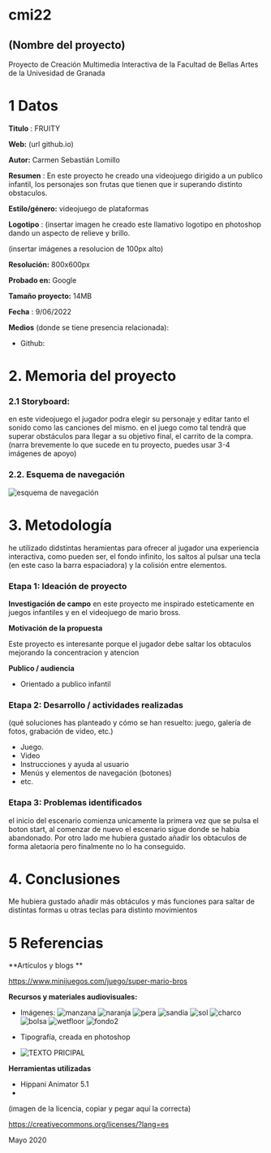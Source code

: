 # cmi22

## (Nombre del proyecto)

Proyecto de Creación Multimedia Interactiva de la  Facultad de Bellas Artes de la Univesidad de Granada


# 1 Datos 

**Titulo** : FRUITY

**Web:**   (url github.io)

**Autor:**  Carmen Sebastián Lomillo

**Resumen** : En este proyecto he creado una videojuego dirigido a un publico infantil, los personajes son frutas que tienen que ir superando distinto obstaculos.

**Estilo/género:**  videojuego de plataformas

**Logotipo** : (insertar imagen  he creado este llamativo logotipo en photoshop dando un aspecto de relieve y brillo.

(insertar imágenes a resolucion de 100px alto)

**Resolución:** 800x600px 

**Probado en:**   Google 

**Tamaño proyecto:** 14MB 

**Fecha** : 9/06/2022

**Medios** (donde se tiene presencia relacionada):

- Github:


# 2. Memoria del proyecto 

### 2.1 Storyboard: 


en este videojuego el jugador podra elegir su personaje y editar tanto el sonido como las canciones del mismo. en el juego como tal tendrá que superar obstáculos para llegar a su objetivo final, el carrito de la compra.
(narra brevemente lo que sucede en tu proyecto, puedes usar 3-4 imágenes de apoyo)



### 2.2. Esquema de navegación 



![esquema de navegación](https://user-images.githubusercontent.com/106831195/172904284-4ed019cf-13dc-43ee-a93c-f8c8f5e607f6.jpg)






# 3. Metodología

he utilizado didstintas heramientas para ofrecer al jugador una experiencia interactiva, como pueden ser, el fondo infinito, los saltos al pulsar una tecla (en este caso la barra espaciadora) y la colisión entre elementos.




### Etapa 1: Ideación de proyecto

**Investigación de campo** 
en este proyecto me inspirado esteticamente en juegos infantiles y en el videojuego de mario bross.

**Motivación de la propuesta** 

Este  proyecto es interesante porque el jugador debe saltar los obtaculos mejorando la concentracion y atencion 



**Publico / audiencia**

- Orientado a publico infantil





### Etapa 2: Desarrollo / actividades realizadas

(qué soluciones has planteado y cómo se han resuelto: juego, galería de fotos, grabación de video, etc.)

- Juego. 
- Video 
- Instrucciones y ayuda al usuario 
- Menús y elementos de navegación (botones)
- etc.



### Etapa 3: Problemas identificados

el inicio del escenario comienza unicamente la primera vez que se pulsa el boton start, al comenzar de nuevo el escenario sigue donde se habia abandonado. Por otro lado me hubiera gustado añadir los obtaculos de forma aletaoria pero finalmente no lo ha conseguido.



# 4. Conclusiones 
Me hubiera gustado añadir más obtáculos y más funciones para saltar de distintas formas u otras teclas para distinto movimientos







# 5 Referencias 

**Artículos y blogs ** 

https://www.minijuegos.com/juego/super-mario-bros

**Recursos y materiales audiovisuales:**


* Imágenes: ![manzana](https://user-images.githubusercontent.com/106831195/172906392-9c5060ab-73c0-43f7-85cc-4b3ea74827e2.png)
![naranja](https://user-images.githubusercontent.com/106831195/172906394-e9a39c39-3fbb-449b-847f-1feadb1f5e7e.png)
![pera](https://user-images.githubusercontent.com/106831195/172906397-a45c515c-cc05-43cd-abbb-47dd6985b9be.png)
![sandia](https://user-images.githubusercontent.com/106831195/172906398-7a657c23-4ce3-48ab-afee-259436de23a7.png)
![sol](https://user-images.githubusercontent.com/106831195/172906400-b9e23628-0234-42ed-b038-bac4b10207eb.png)
![charco](https://user-images.githubusercontent.com/106831195/172906405-affb1785-4765-480a-93e0-a0ff28ec9eef.png)
![bolsa](https://user-images.githubusercontent.com/106831195/172906407-baf198cc-6307-42ec-91e0-9dc67c751f9e.png)
![wetfloor](https://user-images.githubusercontent.com/106831195/172906410-6bf32878-2ec0-445c-afe5-3e335e581001.png)
![fondo2](https://user-images.githubusercontent.com/106831195/172906416-5359da65-abd5-4e11-b07b-b0a73a11e982.jpg)
 
* Tipografía, creada en photoshop
* ![TEXTO PRICIPAL](https://user-images.githubusercontent.com/106831195/172906412-74251969-39e0-40ea-a476-90bdc71ee4c7.png)

**Herramientas utilizadas**

- Hippani Animator 5.1
- 



(imagen de la licencia, copiar y pegar aquí la correcta)

https://creativecommons.org/licenses/?lang=es

Mayo 2020
